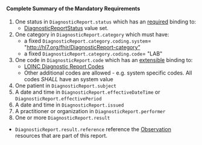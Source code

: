 #### Complete Summary of the Mandatory Requirements


1.  One status in `DiagnosticReport.status` which has an [required](http://hl7.org/fhir/terminologies.html#required) binding to:
    -   [DiagnosticReportStatus] value set.
1.  One category in `DiagnosticReport.category` which must have:
    -   a fixed `DiagnosticReport.category.coding.system`= "http://hl7.org/fhir/DiagnosticReport-category”
    -   a fixed `DiagnosticReport.category.coding.code`= "LAB"
1.  One code in `DiagnosticReport.code` which has an [extensible](http://hl7.org/fhir/terminologies.html#extensible) binding to:
    -   [LOINC Diagnostic Report Codes]
    -   Other additional codes are allowed - e.g. system specific codes. All codes *SHALL* have an system value
1.  One patient in `DiagnosticReport.subject`
1.  A date and time in `DiagnosticReport.effectiveDateTime` or `DiagnosticReport.effectivePeriod`
1.  A date and time in `DiagnosticReport.issued`
1.  A practitioner or organization in `DiagnosticReport.performer`
1.  One or more `DiagnosticReport.result`
-   `DiagnosticReport.result.reference` reference the [Observation] resources that are part of this report.


[DiagnosticReportStatus]: http://hl7.org/fhir/valueset-diagnostic-report-status.html
[Observation]: http://hl7.org/fhir/observation.html
[LOINC Diagnostic Report Codes]: http://hl7.org/fhir/valueset-report-codes.html